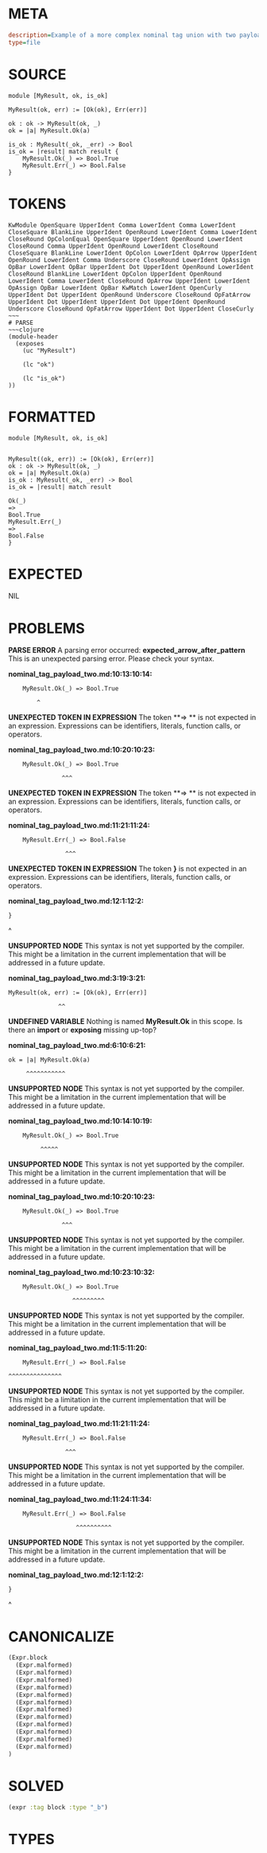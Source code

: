 # META
~~~ini
description=Example of a more complex nominal tag union with two payload types
type=file
~~~
# SOURCE
~~~roc
module [MyResult, ok, is_ok]

MyResult(ok, err) := [Ok(ok), Err(err)]

ok : ok -> MyResult(ok, _)
ok = |a| MyResult.Ok(a)

is_ok : MyResult(_ok, _err) -> Bool
is_ok = |result| match result {
    MyResult.Ok(_) => Bool.True
    MyResult.Err(_) => Bool.False
}
~~~
# TOKENS
~~~text
KwModule OpenSquare UpperIdent Comma LowerIdent Comma LowerIdent CloseSquare BlankLine UpperIdent OpenRound LowerIdent Comma LowerIdent CloseRound OpColonEqual OpenSquare UpperIdent OpenRound LowerIdent CloseRound Comma UpperIdent OpenRound LowerIdent CloseRound CloseSquare BlankLine LowerIdent OpColon LowerIdent OpArrow UpperIdent OpenRound LowerIdent Comma Underscore CloseRound LowerIdent OpAssign OpBar LowerIdent OpBar UpperIdent Dot UpperIdent OpenRound LowerIdent CloseRound BlankLine LowerIdent OpColon UpperIdent OpenRound LowerIdent Comma LowerIdent CloseRound OpArrow UpperIdent LowerIdent OpAssign OpBar LowerIdent OpBar KwMatch LowerIdent OpenCurly UpperIdent Dot UpperIdent OpenRound Underscore CloseRound OpFatArrow UpperIdent Dot UpperIdent UpperIdent Dot UpperIdent OpenRound Underscore CloseRound OpFatArrow UpperIdent Dot UpperIdent CloseCurly ~~~
# PARSE
~~~clojure
(module-header
  (exposes
    (uc "MyResult")

    (lc "ok")

    (lc "is_ok")
))
~~~
# FORMATTED
~~~roc
module [MyResult, ok, is_ok]


MyResult((ok, err)) := [Ok(ok), Err(err)]
ok : ok -> MyResult(ok, _)
ok = |a| MyResult.Ok(a)
is_ok : MyResult(_ok, _err) -> Bool
is_ok = |result| match result

Ok(_)
=> 
Bool.True
MyResult.Err(_)
=> 
Bool.False
}
~~~
# EXPECTED
NIL
# PROBLEMS
**PARSE ERROR**
A parsing error occurred: **expected_arrow_after_pattern**
This is an unexpected parsing error. Please check your syntax.

**nominal_tag_payload_two.md:10:13:10:14:**
```roc
    MyResult.Ok(_) => Bool.True
```
            ^


**UNEXPECTED TOKEN IN EXPRESSION**
The token **=> ** is not expected in an expression.
Expressions can be identifiers, literals, function calls, or operators.

**nominal_tag_payload_two.md:10:20:10:23:**
```roc
    MyResult.Ok(_) => Bool.True
```
                   ^^^


**UNEXPECTED TOKEN IN EXPRESSION**
The token **=> ** is not expected in an expression.
Expressions can be identifiers, literals, function calls, or operators.

**nominal_tag_payload_two.md:11:21:11:24:**
```roc
    MyResult.Err(_) => Bool.False
```
                    ^^^


**UNEXPECTED TOKEN IN EXPRESSION**
The token **}** is not expected in an expression.
Expressions can be identifiers, literals, function calls, or operators.

**nominal_tag_payload_two.md:12:1:12:2:**
```roc
}
```
^


**UNSUPPORTED NODE**
This syntax is not yet supported by the compiler.
This might be a limitation in the current implementation that will be addressed in a future update.

**nominal_tag_payload_two.md:3:19:3:21:**
```roc
MyResult(ok, err) := [Ok(ok), Err(err)]
```
                  ^^


**UNDEFINED VARIABLE**
Nothing is named **MyResult.Ok** in this scope.
Is there an **import** or **exposing** missing up-top?

**nominal_tag_payload_two.md:6:10:6:21:**
```roc
ok = |a| MyResult.Ok(a)
```
         ^^^^^^^^^^^


**UNSUPPORTED NODE**
This syntax is not yet supported by the compiler.
This might be a limitation in the current implementation that will be addressed in a future update.

**nominal_tag_payload_two.md:10:14:10:19:**
```roc
    MyResult.Ok(_) => Bool.True
```
             ^^^^^


**UNSUPPORTED NODE**
This syntax is not yet supported by the compiler.
This might be a limitation in the current implementation that will be addressed in a future update.

**nominal_tag_payload_two.md:10:20:10:23:**
```roc
    MyResult.Ok(_) => Bool.True
```
                   ^^^


**UNSUPPORTED NODE**
This syntax is not yet supported by the compiler.
This might be a limitation in the current implementation that will be addressed in a future update.

**nominal_tag_payload_two.md:10:23:10:32:**
```roc
    MyResult.Ok(_) => Bool.True
```
                      ^^^^^^^^^


**UNSUPPORTED NODE**
This syntax is not yet supported by the compiler.
This might be a limitation in the current implementation that will be addressed in a future update.

**nominal_tag_payload_two.md:11:5:11:20:**
```roc
    MyResult.Err(_) => Bool.False
```
    ^^^^^^^^^^^^^^^


**UNSUPPORTED NODE**
This syntax is not yet supported by the compiler.
This might be a limitation in the current implementation that will be addressed in a future update.

**nominal_tag_payload_two.md:11:21:11:24:**
```roc
    MyResult.Err(_) => Bool.False
```
                    ^^^


**UNSUPPORTED NODE**
This syntax is not yet supported by the compiler.
This might be a limitation in the current implementation that will be addressed in a future update.

**nominal_tag_payload_two.md:11:24:11:34:**
```roc
    MyResult.Err(_) => Bool.False
```
                       ^^^^^^^^^^


**UNSUPPORTED NODE**
This syntax is not yet supported by the compiler.
This might be a limitation in the current implementation that will be addressed in a future update.

**nominal_tag_payload_two.md:12:1:12:2:**
```roc
}
```
^


# CANONICALIZE
~~~clojure
(Expr.block
  (Expr.malformed)
  (Expr.malformed)
  (Expr.malformed)
  (Expr.malformed)
  (Expr.malformed)
  (Expr.malformed)
  (Expr.malformed)
  (Expr.malformed)
  (Expr.malformed)
  (Expr.malformed)
  (Expr.malformed)
  (Expr.malformed)
)
~~~
# SOLVED
~~~clojure
(expr :tag block :type "_b")
~~~
# TYPES
~~~roc
~~~
